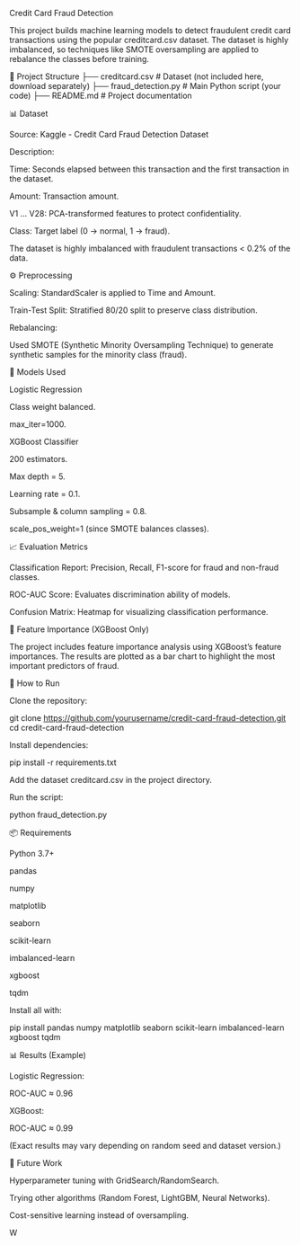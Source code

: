 Credit Card Fraud Detection

This project builds machine learning models to detect fraudulent credit card transactions using the popular creditcard.csv dataset. The dataset is highly imbalanced, so techniques like SMOTE oversampling are applied to rebalance the classes before training.

📂 Project Structure
├── creditcard.csv        # Dataset (not included here, download separately)
├── fraud_detection.py    # Main Python script (your code)
├── README.md             # Project documentation

📊 Dataset

Source: Kaggle - Credit Card Fraud Detection Dataset

Description:

Time: Seconds elapsed between this transaction and the first transaction in the dataset.

Amount: Transaction amount.

V1 ... V28: PCA-transformed features to protect confidentiality.

Class: Target label (0 → normal, 1 → fraud).

The dataset is highly imbalanced with fraudulent transactions < 0.2% of the data.

⚙️ Preprocessing

Scaling: StandardScaler is applied to Time and Amount.

Train-Test Split: Stratified 80/20 split to preserve class distribution.

Rebalancing:

Used SMOTE (Synthetic Minority Oversampling Technique) to generate synthetic samples for the minority class (fraud).

🤖 Models Used

Logistic Regression

Class weight balanced.

max_iter=1000.

XGBoost Classifier

200 estimators.

Max depth = 5.

Learning rate = 0.1.

Subsample & column sampling = 0.8.

scale_pos_weight=1 (since SMOTE balances classes).

📈 Evaluation Metrics

Classification Report: Precision, Recall, F1-score for fraud and non-fraud classes.

ROC-AUC Score: Evaluates discrimination ability of models.

Confusion Matrix: Heatmap for visualizing classification performance.

🔎 Feature Importance (XGBoost Only)

The project includes feature importance analysis using XGBoost’s feature importances.
The results are plotted as a bar chart to highlight the most important predictors of fraud.

🚀 How to Run

Clone the repository:

git clone https://github.com/yourusername/credit-card-fraud-detection.git
cd credit-card-fraud-detection


Install dependencies:

pip install -r requirements.txt


Add the dataset creditcard.csv in the project directory.

Run the script:

python fraud_detection.py

📦 Requirements

Python 3.7+

pandas

numpy

matplotlib

seaborn

scikit-learn

imbalanced-learn

xgboost

tqdm

Install all with:

pip install pandas numpy matplotlib seaborn scikit-learn imbalanced-learn xgboost tqdm

📊 Results (Example)

Logistic Regression:

ROC-AUC ≈ 0.96

XGBoost:

ROC-AUC ≈ 0.99

(Exact results may vary depending on random seed and dataset version.)

📌 Future Work

Hyperparameter tuning with GridSearch/RandomSearch.

Trying other algorithms (Random Forest, LightGBM, Neural Networks).

Cost-sensitive learning instead of oversampling.

W
